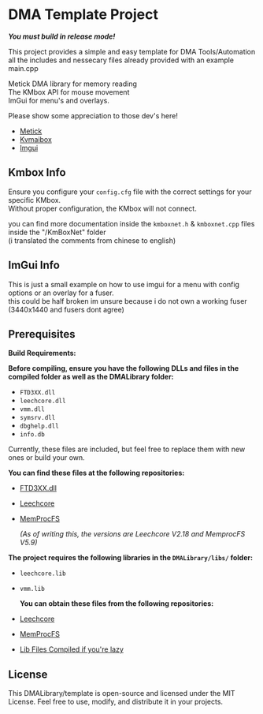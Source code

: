 # DMA Template Project
***You must build in release mode!***

This project provides a simple and easy template for DMA Tools/Automation\
all the includes and nessecary files already provided with an example main.cpp


Metick DMA library for memory reading\
The KMbox API for mouse movement\
ImGui for menu's and overlays.

Please show some appreciation to those dev's here!

- [Metick](https://github.com/Metick)
- [Kvmaibox](https://github.com/kvmaibox)
- [Imgui](https://github.com/kvmaibox)

## Kmbox Info

  Ensure you configure your `config.cfg` file with the correct settings for your specific KMbox.\
  Without proper configuration, the KMbox will not connect.


  you can find more documentation inside the `kmboxnet.h` & `kmboxnet.cpp` files inside the "/KmBoxNet" folder\
  (i translated the comments from chinese to english)
  
## ImGui Info
  This is just a small example on how to use imgui for a menu with config options or an overlay for a fuser.\
  this could be half broken im unsure because i do not own a working fuser (3440x1440 and fusers dont agree) 
  

## Prerequisites

  **Build Requirements:**

  **Before compiling, ensure you have the following DLLs and files in the compiled folder as well as the DMALibrary folder:**

  - `FTD3XX.dll`
  - `leechcore.dll`
  - `vmm.dll`
  - `symsrv.dll`
  - `dbghelp.dll`
  - `info.db`

  Currently, these files are included, but feel free to replace them with new ones or build your own.

  **You can find these files at the following repositories:**

  - [FTD3XX.dll](https://ftdichip.com/drivers/d3xx-drivers/)
  - [Leechcore](https://github.com/ufrisk/LeechCore/releases)
  - [MemProcFS](https://github.com/ufrisk/MemProcFS/releases)

    *(As of writing this, the versions are Leechcore V2.18 and MemprocFS V5.9)*

  **The project requires the following libraries in the `DMALibrary/libs/` folder:**

  - `leechcore.lib`
  - `vmm.lib`

    **You can obtain these files from the following repositories:**

  - [Leechcore](https://github.com/ufrisk/LeechCore)
  - [MemProcFS](https://github.com/ufrisk/MemProcFS/)

  - [Lib Files Compiled if you're lazy](https://github.com/ufrisk/MemProcFS/tree/master/includes/lib32)

## License

  This DMALibrary/template is open-source and licensed under the MIT License. Feel free to use, modify, and distribute it in your projects.

